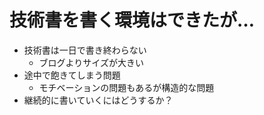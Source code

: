# 技術書を書く環境はできたが…

-   技術書は一日で書き終わらない
    -   ブログよりサイズが大きい
-   途中で飽きてしまう問題
    -   モチベーションの問題もあるが構造的な問題
-   継続的に書いていくにはどうするか？
